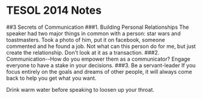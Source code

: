 TESOL 2014 Notes
=========

##3 Secrets of Communication
###1. Building Personal Relationships
The speaker had two major things in common with a person: star wars and toastmasters.
Took a photo of him, put it on facebook, someone commented and he found a job.
Not what can this person do for me, but just create the relationship.
Don't look at it as a transaction.
###2. Communication--How do you empower them as a communicator?
Engage everyone to have a stake in your decisions.
###3. Be a servant-leader
If you focus entirely on the goals and dreams of other people, it will always come back to help you get what you want.

Drink warm water before speaking to loosen up your throat.
